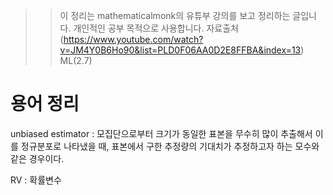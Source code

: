 
>> 이 정리는 mathematicalmonk의 유튜부 강의를 보고 정리하는 글입니다. 개인적인 공부 목적으로 
>> 사용합니다. 
>> 자료출처(https://www.youtube.com/watch?v=JM4Y0B6Ho90&list=PLD0F06AA0D2E8FFBA&index=13)
>>ML(2.7)



# 용어 정리
unbiased estimator : 모집단으로부터 크기가 동일한 표본을 무수히 많이 추출해서 이를 정규분포로 나타냈을 때, 표본에서 구한 추정량의 기대치가 추정하고자 하는 모수와 같은 경우이다.

RV : 확률변수